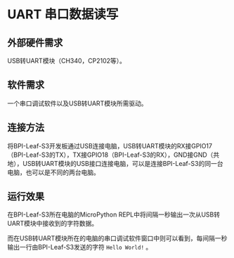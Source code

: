 # UART 串口数据读写

## 外部硬件需求

USB转UART模块（CH340，CP2102等）。

## 软件需求

一个串口调试软件以及USB转UART模块所需驱动。

## 连接方法

将BPI-Leaf-S3开发板通过USB连接电脑，USB转UART模块的RX接GPIO17（BPI-Leaf-S3的TX），TX接GPIO18（BPI-Leaf-S3的RX），GND接GND（共地），USB转UART模块的USB接口连接电脑，可以是连接BPI-Leaf-S3的同一台电脑，也可以是不同的两台电脑。

## 运行效果

在BPI-Leaf-S3所在电脑的MicroPython REPL中将间隔一秒输出一次从USB转UART模块中接收到的字符数据。

而在USB转UART模块所在的电脑的串口调试软件窗口中则可以看到，每间隔一秒输出一行由BPI-Leaf-S3发送的字符 `Hello World!` 。